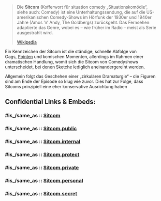 
> Die **Sitcom** (Kofferwort für situation comedy „Situationskomödie“, siehe auch: Comedy) 
> ist eine Unterhaltungssendung, die auf die US-amerikanischen Comedy-Shows im Hörfunk der 1930er und 1940er Jahre (Amos ’n’ Andy, The Goldbergs) zurückgeht. Das Fernsehen adaptierte das Genre, wobei es – wie früher im Radio – meist als Serie ausgestrahlt wird.
>
> [Wikipedia](https://de.wikipedia.org/wiki/Sitcom)

Ein Kennzeichen der Sitcom ist die ständige, schnelle Abfolge von Gags, [Pointen](https://de.wikipedia.org/wiki/Pointe "Pointe") und komischen Momenten, 
allerdings im Rahmen einer dramatischen Handlung, 
womit sich die Sitcom von Comedyshows unterscheidet, 
bei denen Sketche lediglich aneinandergereiht werden.

Allgemein folgt das Geschehen einer „zirkulären Dramaturgie“ – 
die Figuren sind am Ende der Episode so klug wie zuvor. 
Dies hat zur Folge, dass Sitcoms prinzipiell eine eher konservative Ausrichtung haben


## Confidential Links & Embeds: 

### #is_/same_as :: [Sitcom](/_Standards/Society/Communication/Media/Movie/Movie-Genre/Comedy/Sitcom.md) 

### #is_/same_as :: [Sitcom.public](/_public/Society/Communication/Media/Movie/Movie-Genre/Comedy/Sitcom.public.md) 

### #is_/same_as :: [Sitcom.internal](/_internal/Society/Communication/Media/Movie/Movie-Genre/Comedy/Sitcom.internal.md) 

### #is_/same_as :: [Sitcom.protect](/_protect/Society/Communication/Media/Movie/Movie-Genre/Comedy/Sitcom.protect.md) 

### #is_/same_as :: [Sitcom.private](/_private/Society/Communication/Media/Movie/Movie-Genre/Comedy/Sitcom.private.md) 

### #is_/same_as :: [Sitcom.personal](/_personal/Society/Communication/Media/Movie/Movie-Genre/Comedy/Sitcom.personal.md) 

### #is_/same_as :: [Sitcom.secret](/_secret/Society/Communication/Media/Movie/Movie-Genre/Comedy/Sitcom.secret.md)

